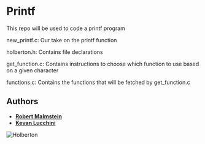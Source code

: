 <h1>Printf</h1>
This repo will be used to code a printf program

new\_printf.c: Our take on the printf function

holberton.h: Contains file declarations

get\_function.c: Contains instructions to choose which function to use based on a given character

functions.c: Contains the functions that will be fetched by get\_function.c

## Authors

* [**Robert Malmstein**](https://github.com/RoMalms10)
* [**Kevan Lucchini**](https://github.com/kevanlucc)

![Holberton](https://imgur.com/7xBugdJ "Holberton Logo")
